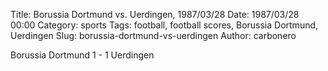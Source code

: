 Title: Borussia Dortmund vs. Uerdingen, 1987/03/28
Date: 1987/03/28 00:00
Category: sports
Tags: football, football scores, Borussia Dortmund, Uerdingen
Slug: borussia-dortmund-vs-uerdingen
Author: carbonero


Borussia Dortmund 1 - 1 Uerdingen
